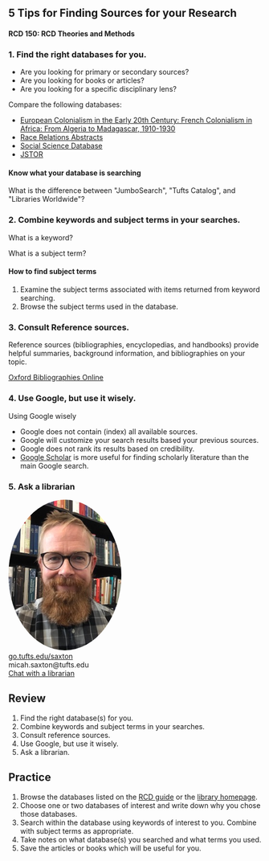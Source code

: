 ##  5 Tips for Finding Sources for your Research
#### RCD 150: RCD Theories and Methods



### 1. Find the right databases for you.

* Are you looking for primary or secondary sources?
* Are you looking for books or articles?
* Are you looking for a specific disciplinary lens?

Compare the following databases:
* [European Colonialism in the Early 20th Century: French Colonialism in Africa: From Algeria to Madagascar, 1910-1930](http://www.library.tufts.edu/ezproxy/ezproxy.asp?LOCATION=ECFenchGDSC) 
* [Race Relations Abstracts](http://www.library.tufts.edu/ezproxy/ezproxy.asp?LOCATION=RsrcRcrdRaceRlatns)
* [Social Science Database](http://www.library.tufts.edu/ezproxy/ezproxy.asp?LOCATION=PQSocSciJrnl)
* [JSTOR](http://www.library.tufts.edu/ezproxy/ezproxy.asp?LOCATION=JSTOR)

#### Know what your database is searching
What is the difference between "JumboSearch", "Tufts Catalog", and "Libraries Worldwide"?


### 2. Combine keywords and subject terms in your searches.

What is a keyword?  

What is a subject term?

#### How to find subject terms
1. Examine the subject terms associated with items returned from keyword searching.
2. Browse the subject terms used in the database.


### 3. Consult Reference sources.

Reference sources (bibliographies, encyclopedias, and handbooks) provide helpful summaries, background information, and bibliographies on your topic.

[Oxford Bibliographies Online](http://www.library.tufts.edu/ezproxy/ezproxy.asp?LOCATION=OBO)


### 4. Use Google, but use it wisely.

Using Google wisely
* Google does not contain (index) all available sources.
* Google will customize your search results based your previous sources.
* Google does not rank its results based on credibility.
* [Google Scholar](https://scholar.google.com/) is more useful for finding scholarly literature than the main Google search.


### 5. Ask a librarian
<img src="./images/saxton_profile.jpg" height=300 style="border-radius: 50%">
<br>
<a href = "https://go.tufts.edu/saxton" target="_blank">go.tufts.edu/saxton</a>
<br>
micah.saxton@tufts.edu
<br>
<a href = "https://tischlibrary.tufts.edu/" target_="blank">Chat with a librarian</a>


## Review
1. Find the right database(s) for you.
2. Combine keywords and subject terms in your searches.
3. Consult reference sources.
4. Use Google, but use it wisely.
5. Ask a librarian.


## Practice
1. Browse the databases listed on the [RCD guide](https://researchguides.library.tufts.edu/rcd/) or the [library homepage](https://tischlibrary.tufts.edu/).
2. Choose one or two databases of interest and write down why you chose those databases.
3. Search within the database using keywords of interest to you. Combine with subject terms as appropriate.
4. Take notes on what database(s) you searched and what terms you used.
5. Save the articles or books which will be useful for you.